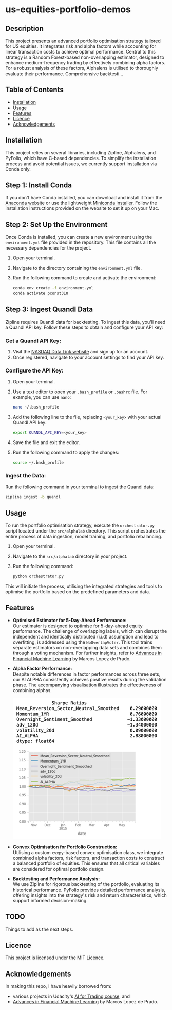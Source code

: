 # us-equities-portfolio-demos

## Description
This project presents an advanced portfolio optimisation strategy tailored for US equities. It integrates risk and alpha factors while accounting for linear transaction costs to achieve optimal performance. Central to this strategy is a Random Forest-based non-overlapping estimator, designed to enhance medium-frequency trading by effectively combining alpha factors. For a robust analysis of these factors, Alphalens is utilised to thoroughly evaluate their performance. Comprehensive backtesti...

## Table of Contents
- [Installation](#installation)
- [Usage](#usage)
- [Features](#features)
- [Licence](#licence)
- [Acknowledgements](#acknowledgements)

## Installation

This project relies on several libraries, including Zipline, Alphalens, and PyFolio, which have C-based dependencies. To simplify the installation process and avoid potential issues, we currently support installation via Conda only.

## Step 1: Install Conda

If you don't have Conda installed, you can download and install it from the [Anaconda website](https://www.anaconda.com/) or use the lightweight [Miniconda installer](https://docs.conda.io/en/latest/miniconda.html). Follow the installation instructions provided on the website to set it up on your Mac.

## Step 2: Set Up the Environment

Once Conda is installed, you can create a new environment using the `environment.yml` file provided in the repository. This file contains all the necessary dependencies for the project.

1. Open your terminal.
2. Navigate to the directory containing the `environment.yml` file.
3. Run the following command to create and activate the environment:

    ```bash
    conda env create -f environment.yml
    conda activate pconst310
    ```

## Step 3: Ingest Quandl Data

Zipline requires Quandl data for backtesting. To ingest this data, you'll need a Quandl API key. Follow these steps to obtain and configure your API key:

### Get a Quandl API Key:

1. Visit the [NASDAQ Data Link website](https://data.nasdaq.com/) and sign up for an account.
2. Once registered, navigate to your account settings to find your API key.

### Configure the API Key:

1. Open your terminal.
2. Use a text editor to open your `.bash_profile` or `.bashrc` file. For example, you can use `nano`:

    ```bash
    nano ~/.bash_profile
    ```

3. Add the following line to the file, replacing `<your_key>` with your actual Quandl API key:

    ```bash
    export QUANDL_API_KEY=<your_key>
    ```

4. Save the file and exit the editor.
5. Run the following command to apply the changes:

    ```bash
    source ~/.bash_profile
    ```

### Ingest the Data:

Run the following command in your terminal to ingest the Quandl data:

```bash
zipline ingest -b quandl
```

## Usage
To run the portfolio optimisation strategy, execute the `orchestrator.py` script located under the `src/alphalab` directory. This script orchestrates the entire process of data ingestion, model training, and portfolio rebalancing.

1. Open your terminal.
2. Navigate to the `src/alphalab` directory in your project.
3. Run the following command:

   ```bash
   python orchestrator.py
   ```
   
This will initiate the process, utilising the integrated strategies and tools to optimise the portfolio based on the predefined parameters and data.

## Features

- **Optimised Estimator for 5-Day-Ahead Performance:**  
  Our estimator is designed to optimise for 5-day-ahead equity performance. The challenge of overlapping labels, which can disrupt the independent and identically distributed (i.i.d) assumption and lead to overfitting, is addressed using the `NoOverlapVoter`. This tool trains separate estimators on non-overlapping data sets and combines them through a voting mechanism. For further insights, refer to [Advances in Financial Machine Learning](https://www.wiley.com/en-br/Advances+in+Financial+Machine+Learning-p-9781119482086) by Marcos Lopez de Prado.

- **Alpha Factor Performance:**  
  Despite notable differences in factor performances across three sets, our AI ALPHA consistently achieves positive results during the validation phase. The accompanying visualisation illustrates the effectiveness of combining alphas.

  ![combining_alphas.png](images/combining_alphas.png)

- **Convex Optimisation for Portfolio Construction:**  
  Utilising a custom `cvxpy`-based convex optimisation class, we integrate combined alpha factors, risk factors, and transaction costs to construct a balanced portfolio of equities. This ensures that all critical variables are considered for optimal portfolio design.

- **Backtesting and Performance Analysis:**  
  We use Zipline for rigorous backtesting of the portfolio, evaluating its historical performance. PyFolio provides detailed performance analysis, offering insights into the strategy's risk and return characteristics, which support informed decision-making.

## TODO
Things to add as the next steps.

## Licence
This project is licensed under the MIT Licence.
## Acknowledgements

In making this repo, I have heavily borrowed from: 
- various projects in Udacity's [AI for Trading course](https://www.udacity.com/enrollment/nd880), and
- [Advances in Financial Machine Learning](https://www.wiley.com/en-br/Advances+in+Financial+Machine+Learning-p-9781119482086) by Marcos Lopez de Prado.